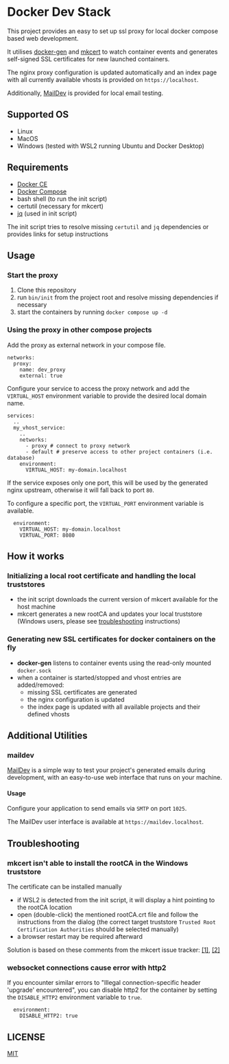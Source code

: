 Docker Dev Stack
================

This project provides an easy to set up ssl proxy for local docker compose based web development.

It utilises [docker-gen](https://github.com/nginx-proxy/docker-gen) and [mkcert](https://github.com/FiloSottile/mkcert)
to watch container events and generates self-signed SSL certificates for new launched containers.

The nginx proxy configuration is updated automatically and an index page with all currently available vhosts is provided on `https://localhost`.

Additionally, [MailDev](#maildev) is provided for local email testing.

Supported OS
------------
- Linux
- MacOS
- Windows (tested with WSL2 running Ubuntu and Docker Desktop)

Requirements
------------
- [Docker CE](https://docs.docker.com/engine/install/)
- [Docker Compose](https://docs.docker.com/compose/)
- bash shell (to run the init script)
- certutil (necessary for mkcert)
- [jq](https://jqlang.github.io/jq/) (used in init script)

The init script tries to resolve missing `certutil` and `jq` dependencies or provides links for setup instructions

Usage
-----

### Start the proxy
1. Clone this repository
2. run `bin/init` from the project root and resolve missing dependencies if necessary
3. start the containers by running `docker compose up -d`

### Using the proxy in other compose projects
Add the proxy as external network in your compose file.
```
networks:
  proxy:
    name: dev_proxy
    external: true
```

Configure your service to access the proxy network and add the `VIRTUAL_HOST` environment variable
to provide the desired local domain name.

```
services:
  ..
  my_vhost_service:
    ..
    networks:
      - proxy # connect to proxy network
      - default # preserve access to other project containers (i.e. database)
    environment:
      VIRTUAL_HOST: my-domain.localhost
```


If the service exposes only one port, this will be used by the generated nginx upstream,
otherwise it will fall back to port `80`.

To configure a specific port, the `VIRTUAL_PORT` environment variable is available.
```
  environment:
    VIRTUAL_HOST: my-domain.localhost
    VIRTUAL_PORT: 8080
```

How it works
------------
### Initializing a local root certificate and handling the local truststores
- the init script downloads the current version of mkcert available for the host machine
- mkcert generates a new rootCA and updates your local truststore
  (Windows users, please see [troubleshooting](#mkcert-isnt-able-to-install-the-rootca-in-the-windows-truststore) instructions) 

### Generating new SSL certificates for docker containers on the fly
- **docker-gen** listens to container events using the read-only mounted `docker.sock`
- when a container is started/stopped and vhost entries are added/removed:
  - missing SSL certificates are generated
  - the nginx configuration is updated
  - the index page is updated with all available projects and their defined vhosts

Additional Utilities
--------------------
### maildev
[MailDev](https://github.com/maildev/maildev) is a simple way to test your project's generated emails during development,
with an easy-to-use web interface that runs on your machine.

#### Usage
Configure your application to send emails via `SMTP` on port `1025`.

The MailDev user interface is available at `https://maildev.localhost`.

Troubleshooting
---------------
### mkcert isn't able to install the rootCA in the Windows truststore
The certificate can be installed manually
- if WSL2 is detected from the init script, it will display a hint pointing to the rootCA location
- open (double-click) the mentioned rootCA.crt file and follow the instructions from the dialog
  (the correct target truststore `Trusted Root Certification Authorities` should be selected manually)
- a browser restart may be required afterward

Solution is based on these comments from the mkcert issue tracker:  [\[1\]](https://github.com/FiloSottile/mkcert/issues/357#issuecomment-1466762021), [\[2\]](https://github.com/FiloSottile/mkcert/issues/357#issuecomment-1471909333)

### websocket connections cause error with http2
If you encounter similar errors to "Illegal connection-specific header 'upgrade' encountered",
you can disable http2 for the container by setting the `DISABLE_HTTP2` environment variable to `true`.

```
  environment:
    DISABLE_HTTP2: true
```

LICENSE
-------
[MIT](LICENSE)
